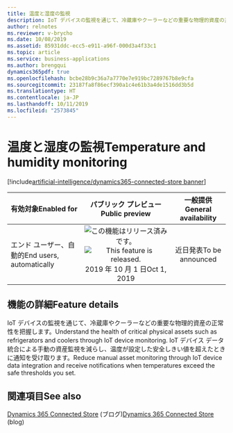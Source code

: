 ```yaml
---
title: 温度と湿度の監視
description: IoT デバイスの監視を通じて、冷蔵庫やクーラーなどの重要な物理的資産の正常性を把握します。 IoT デバイス データ統合による手動の資産監視を減らし、温度が設定した安全しきい値を超えたときに通知を受け取ります。
author: relnotes
ms.reviewer: v-brycho
ms.date: 10/08/2019
ms.assetid: 85931ddc-ecc5-e911-a96f-000d3a4f33c1
ms.topic: article
ms.service: business-applications
ms.author: brengqui
dynamics365pdf: true
ms.openlocfilehash: bcbe28b9c36a7a7770e7e919bc7289767b8e9cfa
ms.sourcegitcommit: 23187fa8f86ecf390a1c4e61b3a4de1516dd3b5d
ms.translationtype: HT
ms.contentlocale: ja-JP
ms.lasthandoff: 10/11/2019
ms.locfileid: "2573845"
---
```

# <a name="temperature-and-humidity-monitoring"></a><span data-ttu-id="4c40c-104">温度と湿度の監視</span><span class="sxs-lookup"><span data-stu-id="4c40c-104">Temperature and humidity monitoring</span></span>
[!include[artificial-intelligence/dynamics365-connected-store banner](../includes/artificial-intelligence/dynamics365-connected-store.md)]

| <span data-ttu-id="4c40c-105">有効対象</span><span class="sxs-lookup"><span data-stu-id="4c40c-105">Enabled for</span></span>    |  <span data-ttu-id="4c40c-106">パブリック プレビュー</span><span class="sxs-lookup"><span data-stu-id="4c40c-106">Public preview</span></span> | <span data-ttu-id="4c40c-107">一般提供</span><span class="sxs-lookup"><span data-stu-id="4c40c-107">General availability</span></span> | 
| ---------- | :----------: |:----------: |
|<span data-ttu-id="4c40c-108">エンド ユーザー、自動的</span><span class="sxs-lookup"><span data-stu-id="4c40c-108">End users, automatically</span></span>|<span data-ttu-id="4c40c-109">![この機能はリリース済みです。](/dynamics365-release-plan/media/green-checkmark.png "この機能はリリース済みです。")</span><span class="sxs-lookup"><span data-stu-id="4c40c-109">![This feature is released.](/dynamics365-release-plan/media/green-checkmark.png "This feature is released.")</span></span> <span data-ttu-id="4c40c-110">2019 年 10 月 1 日</span><span class="sxs-lookup"><span data-stu-id="4c40c-110">Oct 1, 2019</span></span>| <span data-ttu-id="4c40c-111">近日発表</span><span class="sxs-lookup"><span data-stu-id="4c40c-111">To be announced</span></span>|






## <a name="feature-details"></a><span data-ttu-id="4c40c-112">機能の詳細</span><span class="sxs-lookup"><span data-stu-id="4c40c-112">Feature details</span></span>
<!--feature detail start -->
<span data-ttu-id="4c40c-113">IoT デバイスの監視を通じて、冷蔵庫やクーラーなどの重要な物理的資産の正常性を把握します。</span><span class="sxs-lookup"><span data-stu-id="4c40c-113">Understand the health of critical physical assets such as refrigerators and coolers through IoT device monitoring.</span></span> <span data-ttu-id="4c40c-114">IoT デバイス データ統合による手動の資産監視を減らし、温度が設定した安全しきい値を超えたときに通知を受け取ります。</span><span class="sxs-lookup"><span data-stu-id="4c40c-114">Reduce manual asset monitoring through IoT device data integration and receive notifications when temperatures exceed the safe thresholds you set.</span></span>
<!--feature detail end -->










## <a name="see-also"></a><span data-ttu-id="4c40c-115">関連項目</span><span class="sxs-lookup"><span data-stu-id="4c40c-115">See also</span></span>

<span data-ttu-id="4c40c-116">[Dynamics 365 Connected Store](https://community.dynamics.com/365/connectedstore/) (ブログ)</span><span class="sxs-lookup"><span data-stu-id="4c40c-116">[Dynamics 365 Connected Store](https://community.dynamics.com/365/connectedstore/) (blog)</span></span>
